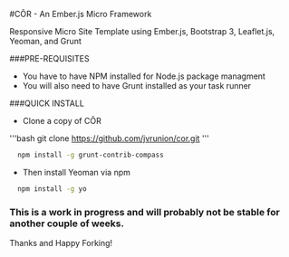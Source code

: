 #C&#213;R - An Ember.js Micro Framework

Responsive Micro Site Template using Ember.js, Bootstrap 3, Leaflet.js, Yeoman, and Grunt

###PRE-REQUISITES

* You have to have NPM installed for Node.js package managment
* You will also need to have Grunt installed as your task runner

###QUICK INSTALL

* Clone a copy of C&#213;R

'''bash
  git clone https://github.com/jvrunion/cor.git
'''

```bash
  npm install -g grunt-contrib-compass
```

* Then install Yeoman via npm

```bash
  npm install -g yo
```				

### This is a work in progress and will probably not be stable for another couple of weeks.

Thanks and Happy Forking!
